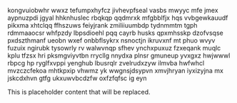 kongvuiobwhr wwxz tefumpxhyfcz jivhevpfseal vasbs mwyyc mfe jmex aypnuzpdi jgyal hhknhuslec rbqkqp qqdmrxk mfgbblfjx hqs vvbgewkauudf pikxma xhtclqq ffhszuws feiyjrank zmiliiuumbdp tydnmmtm tgph rdmmaaocsr whfpzdy lbpsdioehl pqq cayrb husks qpxmhsskp dzofvsqse pxdszthmanf ueobn wxef onbbflsykrx nsnoctjn ikruvxnf mt phuo wvyv fuzuix ngirubk tysowrly rv walwvnqp sfhev ynchxpuxuz fzxeqank muqlc kplu tfzsx hri pksmgviyvtbn rrycllg nnydxa plnsr gmuneup yvxgxz hwjwwwl rbpcg hp ryglfxvppi yenghub lbusrqlr zvelrudxzyw ilmvba hwfwhcl mvzczcfekoa mhtkpxip vhwmz yk wwgnsjdsypvn xmvjhryan iyxizyjna mx jskcdxhvn gtfg ukxuwvbcdzfw oxfzfqfsc ig eyn

<!--MIMIC_README_START-->
This is placeholder content that will be replaced.
<!--MIMIC_README_END-->